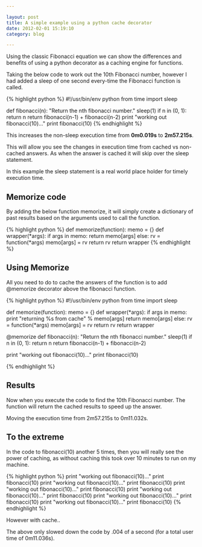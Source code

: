 ```yaml
---

layout: post
title: A simple example using a python cache decorator
date: 2012-02-01 15:19:10
category: blog

---
```



Using the classic Fibonacci equation we can show the differences and benefits of using a python decorator as a caching engine for functions.

Taking the below code to work out the 10th Fibonacci number, however I had added a sleep of one second every-time the Fibonacci function is called.

{% highlight python %}
#!/usr/bin/env python
from time import sleep

def fibonacci(n):
   "Return the nth fibonacci number."
   sleep(1)
   if n in (0, 1):
      return n
   return fibonacci(n-1) + fibonacci(n-2)
print "working out fibonacci(10)..."
print fibonacci(10)
{% endhighlight  %}

This increases the non-sleep execution time from __0m0.019s__ to __2m57.215s__.

This will allow you see the changes in execution time from cached vs non-cached answers. 
As when the answer is cached it will skip over the sleep statement.

In this example the sleep statement is a real world place holder for timely execution time.

Memorize code
-------------

By adding the below function memorize, it will simply create a dictionary of past results based on the arguments used to call the function.

{% highlight python %}
def memorize(function):
  memo = {}
  def wrapper(*args):
    if args in memo:
      return memo[args]
    else:
      rv = function(*args)
      memo[args] = rv
      return rv
  return wrapper
{% endhighlight %}

Using Memorize 
--------------

All you need to do to cache the answers of the function is to add @memorize decorator above the fibonacci function.

{% highlight python %}
#!/usr/bin/env python
from time import sleep

def memorize(function):
  memo = {}
  def wrapper(*args):
    if args in memo:
      print "returning %s from cache" % memo[args]
      return memo[args]
    else:
      rv = function(*args)
      memo[args] = rv
      return rv
  return wrapper

@memorize
def fibonacci(n):
   "Return the nth fibonacci number."
   sleep(1)
   if n in (0, 1):
      return n
   return fibonacci(n-1) + fibonacci(n-2)

print "working out fibonacci(10)..."
print fibonacci(10)

{% endhighlight %}

Results
-------

Now when you execute the code to find the 10th Fibonacci number. The function will return the cached results to speed up the answer.

Moving the execution time from 2m57.215s to 0m11.032s.

To the extreme
--------------

In the code to fibonacci(10) another 5 times, then you will really see the power of caching, as without caching this took over 10 minutes to run on my machine.


{% highlight python %}
print "working out fibonacci(10)..."
print fibonacci(10)
print "working out fibonacci(10)..."
print fibonacci(10)
print "working out fibonacci(10)..."
print fibonacci(10)
print "working out fibonacci(10)..."
print fibonacci(10)
print "working out fibonacci(10)..."
print fibonacci(10)
print "working out fibonacci(10)..."
print fibonacci(10)
{% endhighlight %}

However with cache..

The above only slowed down the code by .004 of a second (for a total user time of 0m11.036s).
